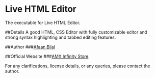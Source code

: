 Live HTML Editor
===============

The executable for Live HTML Editor.

##Details
A good HTML, CSS Editor with fully customizable editor and strong syntax highlighting and tabbed editing features.

##Author
###[Afaan Bilal](https://google.com/+AfaanBilal)

##Official Website
###[AMX Infinity Store](http://www.amxinfinity.tk/Store)


For any clarifications, license details, or any queries, please contact the author.
